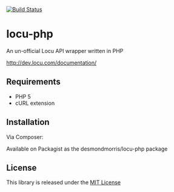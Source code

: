 [![Build Status](https://travis-ci.org/desmondmorris/locu-php.png?branch=master)](https://travis-ci.org/desmondmorris/locu-php)

locu-php
=========

An un-official Locu API wrapper written in PHP

http://dev.locu.com/documentation/

Requirements
-
* PHP 5
* cURL extension

Installation
-

Via Composer:

Available on Packagist as the desmondmorris/locu-php package


License
-
This library is released under the [MIT License](http://opensource.org/licenses/MIT)
